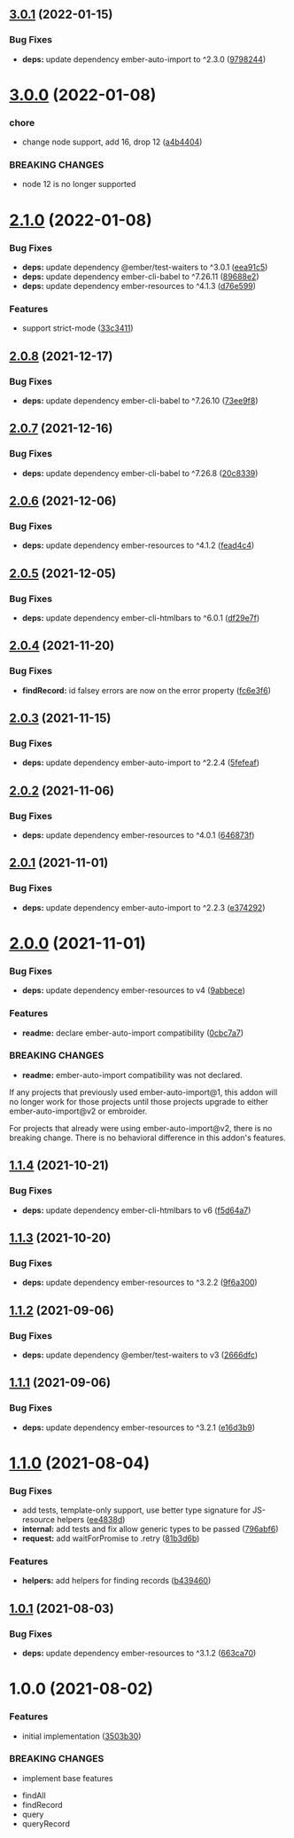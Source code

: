 ## [3.0.1](https://github.com/NullVoxPopuli/ember-data-resources/compare/v3.0.0...v3.0.1) (2022-01-15)


### Bug Fixes

* **deps:** update dependency ember-auto-import to ^2.3.0 ([9798244](https://github.com/NullVoxPopuli/ember-data-resources/commit/9798244b243ef7a2186c35ab592fa7fc30255b22))

# [3.0.0](https://github.com/NullVoxPopuli/ember-data-resources/compare/v2.1.0...v3.0.0) (2022-01-08)


### chore

* change node support, add 16, drop 12 ([a4b4404](https://github.com/NullVoxPopuli/ember-data-resources/commit/a4b44042341d462afc9a2271fd90e5d824f7c06d))


### BREAKING CHANGES

* node 12 is no longer supported

# [2.1.0](https://github.com/NullVoxPopuli/ember-data-resources/compare/v2.0.8...v2.1.0) (2022-01-08)


### Bug Fixes

* **deps:** update dependency @ember/test-waiters to ^3.0.1 ([eea91c5](https://github.com/NullVoxPopuli/ember-data-resources/commit/eea91c55e07ed3860321883309645ace99b86e9a))
* **deps:** update dependency ember-cli-babel to ^7.26.11 ([89688e2](https://github.com/NullVoxPopuli/ember-data-resources/commit/89688e2d74e8ccbc50f4040c9a4b11f86be0f82c))
* **deps:** update dependency ember-resources to ^4.1.3 ([d76e599](https://github.com/NullVoxPopuli/ember-data-resources/commit/d76e599b5c153009fed52ac7aa739b51cd52fad7))


### Features

* support strict-mode ([33c3411](https://github.com/NullVoxPopuli/ember-data-resources/commit/33c341116947bb3466c296a94a7b0ff71c8d0de0))

## [2.0.8](https://github.com/NullVoxPopuli/ember-data-resources/compare/v2.0.7...v2.0.8) (2021-12-17)


### Bug Fixes

* **deps:** update dependency ember-cli-babel to ^7.26.10 ([73ee9f8](https://github.com/NullVoxPopuli/ember-data-resources/commit/73ee9f8392b6adc4c57a1eb8365e2c16a0d4dc9a))

## [2.0.7](https://github.com/NullVoxPopuli/ember-data-resources/compare/v2.0.6...v2.0.7) (2021-12-16)


### Bug Fixes

* **deps:** update dependency ember-cli-babel to ^7.26.8 ([20c8339](https://github.com/NullVoxPopuli/ember-data-resources/commit/20c8339d53c33cf8348701f6f8863df5a5db8536))

## [2.0.6](https://github.com/NullVoxPopuli/ember-data-resources/compare/v2.0.5...v2.0.6) (2021-12-06)


### Bug Fixes

* **deps:** update dependency ember-resources to ^4.1.2 ([fead4c4](https://github.com/NullVoxPopuli/ember-data-resources/commit/fead4c41ff4a5ff17bc957a2b8f06ad42ced0f71))

## [2.0.5](https://github.com/NullVoxPopuli/ember-data-resources/compare/v2.0.4...v2.0.5) (2021-12-05)


### Bug Fixes

* **deps:** update dependency ember-cli-htmlbars to ^6.0.1 ([df29e7f](https://github.com/NullVoxPopuli/ember-data-resources/commit/df29e7fca3c18d30c956d373553e24c46622151c))

## [2.0.4](https://github.com/NullVoxPopuli/ember-data-resources/compare/v2.0.3...v2.0.4) (2021-11-20)


### Bug Fixes

* **findRecord:** id falsey errors are now on the error property ([fc6e3f6](https://github.com/NullVoxPopuli/ember-data-resources/commit/fc6e3f67cc2978324056699f42d66cf67bd10fcf))

## [2.0.3](https://github.com/NullVoxPopuli/ember-data-resources/compare/v2.0.2...v2.0.3) (2021-11-15)


### Bug Fixes

* **deps:** update dependency ember-auto-import to ^2.2.4 ([5fefeaf](https://github.com/NullVoxPopuli/ember-data-resources/commit/5fefeaf59f35e454ae1e2e5b21d1309201298f24))

## [2.0.2](https://github.com/NullVoxPopuli/ember-data-resources/compare/v2.0.1...v2.0.2) (2021-11-06)


### Bug Fixes

* **deps:** update dependency ember-resources to ^4.0.1 ([646873f](https://github.com/NullVoxPopuli/ember-data-resources/commit/646873fb897c5a42f9ba6a5e6b1a3806a54f971b))

## [2.0.1](https://github.com/NullVoxPopuli/ember-data-resources/compare/v2.0.0...v2.0.1) (2021-11-01)


### Bug Fixes

* **deps:** update dependency ember-auto-import to ^2.2.3 ([e374292](https://github.com/NullVoxPopuli/ember-data-resources/commit/e374292645d72ab3c6af1ba60d9e020ac3a4d9aa))

# [2.0.0](https://github.com/NullVoxPopuli/ember-data-resources/compare/v1.1.4...v2.0.0) (2021-11-01)


### Bug Fixes

* **deps:** update dependency ember-resources to v4 ([9abbece](https://github.com/NullVoxPopuli/ember-data-resources/commit/9abbecedac3cae0bb2800ed60acf2a65415166e5))


### Features

* **readme:** declare ember-auto-import compatibility ([0cbc7a7](https://github.com/NullVoxPopuli/ember-data-resources/commit/0cbc7a73616e2439514d026f4807db9ae9d3f135))


### BREAKING CHANGES

* **readme:** ember-auto-import compatibility was not declared.

If any projects that previously used ember-auto-import@1,
this addon will no longer work for those projects until those projects
upgrade to either ember-auto-import@v2 or embroider.

For projects that already were using ember-auto-import@v2, there is no
breaking change. There is no behavioral difference in this addon's
features.

## [1.1.4](https://github.com/NullVoxPopuli/ember-data-resources/compare/v1.1.3...v1.1.4) (2021-10-21)


### Bug Fixes

* **deps:** update dependency ember-cli-htmlbars to v6 ([f5d64a7](https://github.com/NullVoxPopuli/ember-data-resources/commit/f5d64a7bed410a6dc6a4563ecc320c8456207c2a))

## [1.1.3](https://github.com/NullVoxPopuli/ember-data-resources/compare/v1.1.2...v1.1.3) (2021-10-20)


### Bug Fixes

* **deps:** update dependency ember-resources to ^3.2.2 ([9f6a300](https://github.com/NullVoxPopuli/ember-data-resources/commit/9f6a3005005a5efcc66d98be5c33b5b422e0effd))

## [1.1.2](https://github.com/NullVoxPopuli/ember-data-resources/compare/v1.1.1...v1.1.2) (2021-09-06)


### Bug Fixes

* **deps:** update dependency @ember/test-waiters to v3 ([2666dfc](https://github.com/NullVoxPopuli/ember-data-resources/commit/2666dfce187e02b664afdbfe7d6fb93be8b17721))

## [1.1.1](https://github.com/NullVoxPopuli/ember-data-resources/compare/v1.1.0...v1.1.1) (2021-09-06)


### Bug Fixes

* **deps:** update dependency ember-resources to ^3.2.1 ([e16d3b9](https://github.com/NullVoxPopuli/ember-data-resources/commit/e16d3b92842dc64f29e080fe9da57c2a8b0f8ad8))

# [1.1.0](https://github.com/NullVoxPopuli/ember-data-resources/compare/v1.0.1...v1.1.0) (2021-08-04)


### Bug Fixes

* add tests, template-only support, use better type signature for JS-resource helpers ([ee4838d](https://github.com/NullVoxPopuli/ember-data-resources/commit/ee4838db65f3378549d4da2709590772db6d1495))
* **internal:** add tests and fix allow generic types to be passed ([796abf6](https://github.com/NullVoxPopuli/ember-data-resources/commit/796abf66c6d35e64fe9e7f4029c6272e35b5b91b))
* **request:** add waitForPromise to .retry ([81b3d6b](https://github.com/NullVoxPopuli/ember-data-resources/commit/81b3d6b764a5fa57a5890a2629d729ffd8aa0475))


### Features

* **helpers:** add helpers for finding records ([b439460](https://github.com/NullVoxPopuli/ember-data-resources/commit/b439460905affc4b4cbbb64030de936269d9231b))

## [1.0.1](https://github.com/NullVoxPopuli/ember-data-resources/compare/v1.0.0...v1.0.1) (2021-08-03)


### Bug Fixes

* **deps:** update dependency ember-resources to ^3.1.2 ([663ca70](https://github.com/NullVoxPopuli/ember-data-resources/commit/663ca70696106c82f249fe04869fdddd2b638aef))

# 1.0.0 (2021-08-02)


### Features

* initial implementation ([3503b30](https://github.com/NullVoxPopuli/ember-data-resources/commit/3503b30d912c49a815adffc7a0c3b569b234991c))


### BREAKING CHANGES

* implement base features
 - findAll
 - findRecord
 - query
 - queryRecord
